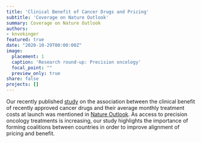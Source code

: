 ```yaml
---
title: 'Clinical Benefit of Cancer Drugs and Pricing'
subtitle: 'Coverage on Nature Outlook'
summary: Coverage on Nature Outlook
authors: 
- knvokinger
featured: true
date: "2020-10-29T00:00:00Z"
image:
  placement: 1
  caption: 'Research round-up: Precision oncology'
  focal_point: ""
  preview_only: true
share: false
projects: []
---
```


Our recently published [study](https://www.thelancet.com/journals/lanonc/article/PIIS1470-2045(20)30139-X/fulltext) on the association between the clinical benefit of recently approved cancer drugs and their average monthly treatment costs at launch was mentioned in [Nature Outlook](https://www.nature.com/articles/d41586-020-02674-x). As access to precision oncology treatments is increasing, our study highlights the importance of forming coalitions between countries in order to improve alignment of pricing and benefit.
